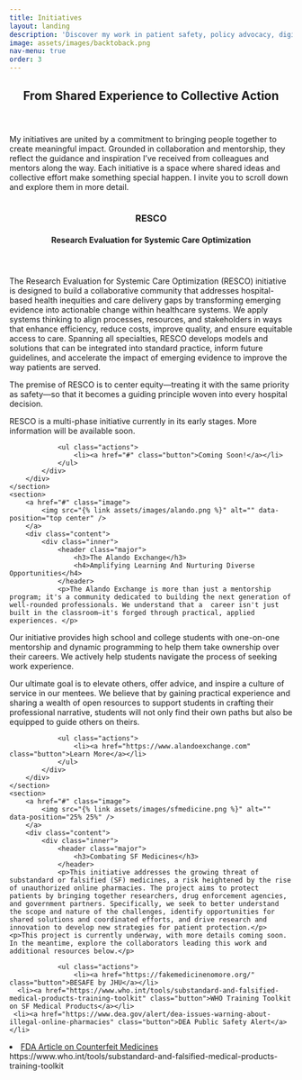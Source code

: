 ```yaml
---
title: Initiatives
layout: landing
description: 'Discover my work in patient safety, policy advocacy, digital innovation, and mentoring future health professionals.'
image: assets/images/backtoback.png
nav-menu: true
order: 3
---
```


<!-- Main -->
<div id="main">

<!-- One -->
<section id="one">
	<div class="inner">
		<header class="major">
			<h2>From Shared Experience to Collective Action</h2>
		</header>
		<p>My initiatives are united by a commitment to bringing people together to create meaningful impact. Grounded in collaboration and mentorship, they reflect the guidance and inspiration I’ve received from colleagues and mentors along the way. Each initiative is a space where shared ideas and collective effort make something special happen. I invite you to scroll down and explore them in more detail.</p>
	</div>
</section>

<!-- Two -->
<section id="two" class="spotlights">
	<section>
		<a href="#" class="image">
			<img src="{% link assets/images/RESCO-1.png %}" alt="" data-position="center center" />
		</a>
		<div class="content">
			<div class="inner">
				<header class="major">
					<h3>RESCO</h3>
					<h4>Research Evaluation for Systemic Care Optimization</h4>
				</header>
				<p>The Research Evaluation for Systemic Care Optimization (RESCO) initiative is designed to build a collaborative community that addresses hospital-based health inequities and care delivery gaps by transforming emerging evidence into actionable change within healthcare systems. We apply systems thinking to align processes, resources, and stakeholders in ways that enhance efficiency, reduce costs, improve quality, and ensure equitable access to care. Spanning all specialties, RESCO develops models and solutions that can be integrated into standard practice, inform future guidelines, and accelerate the impact of emerging evidence to improve the way patients are served. </p>
	<p>The premise of RESCO is to center equity—treating it with the same priority as safety—so that it becomes a guiding principle woven into every hospital decision.</p>
   <p> RESCO is a multi-phase initiative currently in its early stages. More information will be available soon.</p>

				<ul class="actions">
					<li><a href="#" class="button">Coming Soon!</a></li>
				</ul>
			</div>
		</div>
	</section>
	<section>
		<a href="#" class="image">
			<img src="{% link assets/images/alando.png %}" alt="" data-position="top center" />
		</a>
		<div class="content">
			<div class="inner">
				<header class="major">
					<h3>The Alando Exchange</h3>
					<h4>Amplifying Learning And Nurturing Diverse Opportunities</h4>
				</header>
				<p>The Alando Exchange is more than just a mentorship program; it's a community dedicated to building the next generation of well-rounded professionals. We understand that a  career isn't just built in the classroom—it's forged through practical, applied experiences. </p>

<p>Our initiative provides high school and college students with one-on-one mentorship and dynamic programming to help them take ownership over their careers. We actively help students navigate the process of seeking work experience. </p>

<p>Our ultimate goal is to elevate others, offer advice, and inspire a culture of service in our mentees. We believe that by gaining practical experience and sharing a wealth of open resources to support students in crafting their professional narrative, students will not only find their own paths but also be equipped to guide others on theirs.</p>

				<ul class="actions">
					<li><a href="https://www.alandoexchange.com" class="button">Learn More</a></li>
				</ul>
			</div>
		</div>
	</section>
	<section>
		<a href="#" class="image">
			<img src="{% link assets/images/sfmedicine.png %}" alt="" data-position="25% 25%" />
		</a>
		<div class="content">
			<div class="inner">
				<header class="major">
					<h3>Combating SF Medicines</h3>
				</header>
				<p>This initiative addresses the growing threat of substandard or falsified (SF) medicines, a risk heightened by the rise of unauthorized online pharmacies. The project aims to protect patients by bringing together researchers, drug enforcement agencies, and government partners. Specifically, we seek to better understand the scope and nature of the challenges, identify opportunities for shared solutions and coordinated efforts, and drive research and innovation to develop new strategies for patient protection.</p>
	<p>This project is currently underway, with more details coming soon. In the meantime, explore the collaborators leading this work and additional resources below.</p>

 <head>
  <style>
    .actions li {
      margin-right: 10px;
      margin-bottom: 10px;
    }
  </style>
</head>

				<ul class="actions">
					<li><a href="https://fakemedicinenomore.org/" class="button">BESAFE by JHU</a></li>
	  <li><a href="https://www.who.int/tools/substandard-and-falsified-medical-products-training-toolkit" class="button">WHO Training Toolkit on SF Medical Products</a></li>
	 <li><a href="https://www.dea.gov/alert/dea-issues-warning-about-illegal-online-pharmacies" class="button">DEA Public Safety Alert</a></li>
  
  <li><a href="https://www.fda.gov/drugs/buying-using-medicine-safely/counterfeit-medicine#:~:text=Counterfeit%20(fake%20or%20falsified)%20medicines,the%20safest%20in%20the%20world." class="button">FDA Article on Counterfeit Medicines</a></li>
				</ul>
			</div>
		</div>
	</section>
</section>
https://www.who.int/tools/substandard-and-falsified-medical-products-training-toolkit

